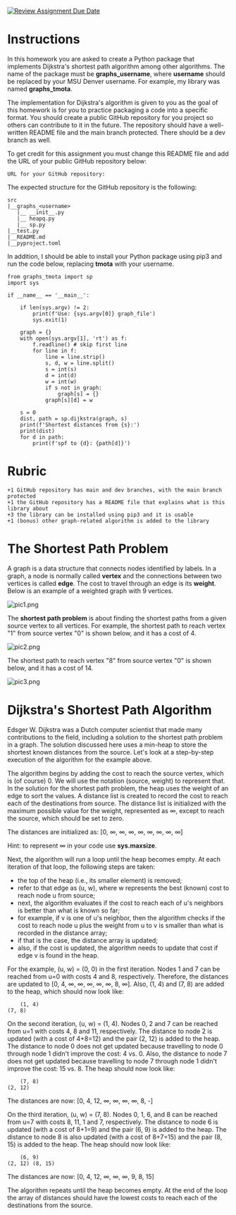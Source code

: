 [![Review Assignment Due Date](https://classroom.github.com/assets/deadline-readme-button-22041afd0340ce965d47ae6ef1cefeee28c7c493a6346c4f15d667ab976d596c.svg)](https://classroom.github.com/a/LX4PRb-c)
# Instructions

In this homework you are asked to create a Python package that implements Dijkstra's shortest path algorithm among other algorithms. The name of the package must be **graphs_username**, where **username** should be replaced by your MSU Denver username. For example, my library was named **graphs_tmota**. 

The implementation for Dijkstra's algorithm is given to you as the goal of this homework is for you to practice packaging a code into a specific format. You should create a public GitHub repository for you project so others can contribute to it in the future. The repository should have a well-written README file and the main branch protected. There should be a dev branch as well. 

To get credit for this assignment you must change this README file and add the URL of your public GitHub repository below: 

```
URL for your GitHub repository: 
```

The expected structure for the GitHub repository is the following: 

```
src
|__graphs_<username>
   |__ __init__.py
   |__ heapq.py
   |__ sp.py
|__test.py
|__README.md
|__pyproject.toml
```

In addition, I should be able to install your Python package using pip3 and run the code below, replacing **tmota** with your username. 

```
from graphs_tmota import sp
import sys

if __name__ == '__main__':
    
    if len(sys.argv) != 2:
        print(f'Use: {sys.argv[0]} graph_file')
        sys.exit(1)

    graph = {}
    with open(sys.argv[1], 'rt') as f:
        f.readline() # skip first line
        for line in f:
            line = line.strip()
            s, d, w = line.split()
            s = int(s)
            d = int(d)
            w = int(w)
            if s not in graph:
                graph[s] = {}
            graph[s][d] = w
    
    s = 0
    dist, path = sp.dijkstra(graph, s)
    print(f'Shortest distances from {s}:')
    print(dist)
    for d in path: 
        print(f'spf to {d}: {path[d]}')
```

# Rubric

```
+1 GitHub repository has main and dev branches, with the main branch protected
+1 the GitHub repository has a README file that explains what is this library about 
+3 the library can be installed using pip3 and it is usable 
+1 (bonus) other graph-related algorithm is added to the library
```

# The Shortest Path Problem

A graph is a data structure that connects nodes identified by labels. In a graph, a node is normally called **vertex** and the connections between two vertices is called **edge**. The cost to travel through an edge is its **weight**. Below is an example of a weighted graph with 9 vertices. 

![pic1.png](pics/pic1.png)

The **shortest path problem** is about finding the shortest paths from a given source vertex to all vertices. For example, the shortest path to reach vertex "1" from source vertex "0" is shown below, and it has a cost of 4. 

![pic2.png](pics/pic2.png)

The shortest path to reach vertex "8" from source vertex "0" is shown below, and it has a cost of 14. 

![pic3.png](pics/pic3.png)

# Dijkstra's Shortest Path Algorithm

Edsger W. Dijkstra was a Dutch computer scientist that made many contributions to the field, including a solution to the shortest path problem in a graph. The solution discussed here uses a min-heap to store the shortest known distances from the source. Let's look at a step-by-step execution of the algorithm for the example above. 

The algorithm begins by adding the cost to reach the source vertex, which is (of course) 0. We will use the notation (source, weight) to represent that. In the solution for the shortest path problem, the heap uses the weight of an edge to sort the values. A distance list is created to record the cost to reach each of the destinations from source. The distance list is initialized with the maximum possible value for the weight, represented as ∞, except to reach the source, which should be set to zero. 

The distances are initialized as: [0, ∞, ∞, ∞, ∞, ∞, ∞, ∞, ∞]

Hint: to represent ∞ in your code use **sys.maxsize**. 

Next, the algorithm will run a loop until the heap becomes empty. At each iteration of that loop, the following steps are taken: 

* the top of the heap (i.e., its smaller element) is removed; 
* refer to that edge as (u, w), where w represents the best (known) cost to reach node u from source; 
* next, the algorithm evaluates if the cost to reach each of u's neighbors is better than what is known so far; 
* for example, if v is one of u's neighbor, then the algorithm checks if the cost to reach node u plus the weight from u to v is smaller than what is recorded in the distance array; 
* if that is the case, the distance array is updated; 
* also, if the cost is updated, the algorithm needs to update that cost if edge v is found in the heap. 

For the example, (u, w) = (0, 0) in the first iteration. Nodes 1 and 7 can be reached from u=0 with costs 4 and 8, respectively. Therefore, the distances are updated to [0, 4, ∞, ∞, ∞, ∞, ∞, 8, ∞]. Also, (1, 4) and (7, 8) are added to the heap, which should now look like: 

```
    (1, 4)
(7, 8)
```

On the second iteration, (u, w) = (1, 4).  Nodes 0, 2 and 7 can be reached from u=1 with costs 4, 8 and 11, respectively. The distance to node 2 is updated (with a cost of 4+8=12) and the pair (2, 12) is added to the heap. The distance to node 0 does not get updated because travelling to node 0 through node 1 didn't improve the cost: 4 vs. 0. Also, the distance to node 7 does not get updated because travelling to node 7 through node 1 didn't improve the cost: 15 vs. 8. The heap should now look like: 

```
    (7, 8)
(2, 12)    
```

The distances are now: [0, 4, 12, ∞, ∞, ∞, ∞, 8, -]

On the third iteration, (u, w) = (7, 8).  Nodes 0, 1, 6, and 8 can be reached from u=7 with costs 8, 11, 1 and 7, respectively. The distance to node 6 is updated (with a cost of 8+1=9) and the pair (6, 9) is added to the heap. The distance to node 8 is also updated (with a cost of 8+7=15) and the pair (8, 15) is added to the heap. The heap should now look like: 

```
    (6, 9)
(2, 12) (8, 15)  
```

The distances are now: [0, 4, 12, ∞, ∞, ∞, 9, 8, 15]

The algorithm repeats until the heap becomes empty. At the end of the loop the array of distances should have the lowest costs to reach each of the destinations from the source. 
